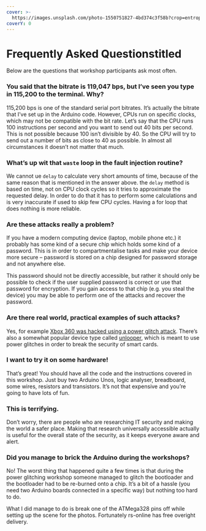 ```yaml
---
cover: >-
  https://images.unsplash.com/photo-1550751827-4bd374c3f58b?crop=entropy&cs=srgb&fm=jpg&ixid=MnwxOTcwMjR8MHwxfHNlYXJjaHwyfHxjeWJlcnxlbnwwfHx8fDE2MzYyODE0OTQ&ixlib=rb-1.2.1&q=85
coverY: 0
---
```


# Frequently Asked Questionstitled

Below are the questions that workshop participants ask most often.

### You said that the bitrate is 119,047 bps, but I’ve seen you type in 115,200 to the terminal. Why? <a href="#you-said-that-the-bitrate-is-119047-bps-but-ive-seen-you-type-in-115200-to-the-terminal-why" id="you-said-that-the-bitrate-is-119047-bps-but-ive-seen-you-type-in-115200-to-the-terminal-why"></a>

115,200 bps is one of the standard serial port bitrates. It’s actually the bitrate that I’ve set up in the Arduino code. However, CPUs run on specific clocks, which may not be compatible with the bit rate. Let’s say that the CPU runs 100 instructions per second and you want to send out 40 bits per second. This is not possible because 100 isn’t divisible by 40. So the CPU will try to send out a number of bits as close to 40 as possible. In almost all circumstances it doesn’t not matter that much.

### What’s up wit that `waste` loop in the fault injection routine? <a href="#whats-up-wit-that-waste-loop-in-the-fault-injection-routine" id="whats-up-wit-that-waste-loop-in-the-fault-injection-routine"></a>

We cannot ue `delay` to calculate very short amounts of time, because of the same reason that is mentioned in the answer above. the `delay` method is based on time, not on CPU clock cycles so it tries to approximate the requested delay. In order to do that it has to perform some calculations and is very inaccurate if used to skip few CPU cycles. Having a for loop that does nothing is more reliable.

### Are these attacks really a problem? <a href="#are-these-attacks-really-a-problem" id="are-these-attacks-really-a-problem"></a>

If you have a modern computing device (laptop, mobile phone etc.) it probably has some kind of a secure chip which holds some kind of a password. This is in order to compartmentalise tasks and make your device more secure – password is stored on a chip designed for password storage and not anywhere else.

This password should not be directly accessible, but rather it should only be possible to check if the user supplied password is correct or use that password for encryption. If you gain access to that chip (e.g. you steal the device) you may be able to perform one of the attacks and recover the password.

### Are there real world, practical examples of such attacks? <a href="#are-there-real-world-practical-examples-of-such-attacks" id="are-there-real-world-practical-examples-of-such-attacks"></a>

Yes, for example [Xbox 360 was hacked using a power glitch attack](http://www.logic-sunrise.com/news-341321-the-reset-glitch-hack-a-new-exploit-on-xbox-360-en.html). There’s also a somewhat popular device type called [unlooper](https://en.wikipedia.org/wiki/Unlooper), which is meant to use power glitches in order to break the security of smart cards.

### I want to try it on some hardware! <a href="#i-want-to-try-it-on-some-hardware" id="i-want-to-try-it-on-some-hardware"></a>

That’s great! You should have all the code and the instructions covered in this workshop. Just buy two Arduino Unos, logic analyser, breadboard, some wires, resistors and transistors. It’s not that expensive and you’re going to have lots of fun.

### This is terrifying. <a href="#this-is-terrifying" id="this-is-terrifying"></a>

Don’t worry, there are people who are researching IT security and making the world a safer place. Making that research universally accessible actually is useful for the overall state of the security, as it keeps everyone aware and alert.

### Did you manage to brick the Arduino during the workshops? <a href="#did-you-manage-to-brick-the-arduino-during-the-workshops" id="did-you-manage-to-brick-the-arduino-during-the-workshops"></a>

No! The worst thing that happened quite a few times is that during the power glitching workshop someone managed to glitch the bootloader and the bootloader had to be re-burned onto a chip. It’s a bit of a hassle (you need two Arduino boards connected in a specific way) but nothing too hard to do.

What I did manage to do is break one of the ATMega328 pins off while setting up the scene for the photos. Fortunately rs-online has free overight delivery.

